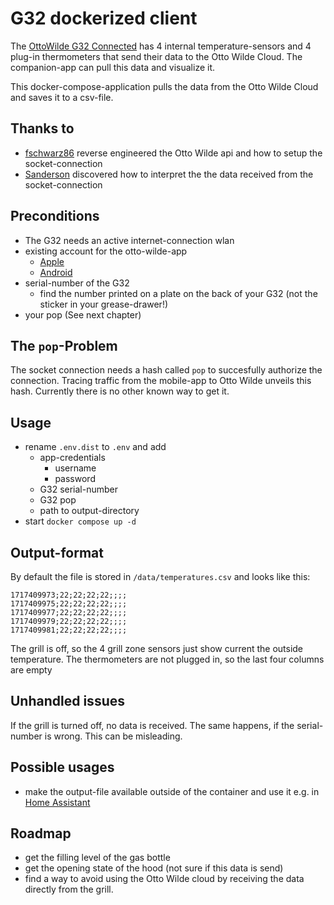 # G32 dockerized client

The [OttoWilde G32 Connected](https://www.ottowildegrillers.com/products/g32-connected-gasgrill?variant=39705156092066) 
has 4 internal temperature-sensors and 4 plug-in thermometers that send their data to the Otto Wilde Cloud. The
companion-app can pull this data and visualize it.

This docker-compose-application pulls the data from the Otto Wilde Cloud and saves it to a csv-file.

## Thanks to

* [fschwarz86](https://github.com/fschwarz86) reverse engineered the Otto Wilde api and how to setup the 
socket-connection
* [Sanderson](https://www.grillsportverein.de/forum/members/sandorson.162581/) discovered how to interpret the the 
data received from the socket-connection

## Preconditions

* The G32 needs an active internet-connection wlan
* existing account for the otto-wilde-app
  * [Apple](https://apps.apple.com/de/app/otto-wilde-app/id1515540095)
  * [Android](https://play.google.com/store/apps/details?id=com.otto.application&hl=de&gl=US&pli=1)
* serial-number of the G32
  * find the number printed on a plate on the back of your G32 (not the sticker in your grease-drawer!)
* your pop (See next chapter)

## The `pop`-Problem
The socket connection needs a hash called `pop` to succesfully authorize the connection. Tracing traffic
from the mobile-app to Otto Wilde unveils this hash. Currently there is no other known way to get it.

## Usage
* rename `.env.dist` to `.env` and add 
  * app-credentials
    * username
    * password
  * G32 serial-number 
  * G32 pop
  * path to output-directory
* start `docker compose up -d`

## Output-format
By default the file is stored in `/data/temperatures.csv` and looks like this:

```
1717409973;22;22;22;22;;;;
1717409975;22;22;22;22;;;;
1717409977;22;22;22;22;;;;
1717409979;22;22;22;22;;;;
1717409981;22;22;22;22;;;;
```

The grill is off, so the 4 grill zone sensors just show current the outside temperature. The thermometers are not plugged in, so the 
last four columns are empty

## Unhandled issues
If the grill is turned off, no data is received. The same happens, if the serial-number is wrong. 
This can be misleading.

## Possible usages
* make the output-file available outside of the container and use it e.g. in [Home Assistant](https://www.home-assistant.io/)

## Roadmap
* get the filling level of the gas bottle
* get the opening state of the hood (not sure if this data is send)
* find a way to avoid using the Otto Wilde cloud by receiving the data directly from the grill.
